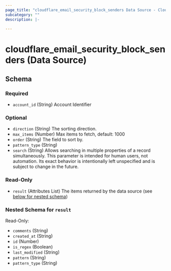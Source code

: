 ```yaml
---
page_title: "cloudflare_email_security_block_senders Data Source - Cloudflare"
subcategory: ""
description: |-
  
---
```


# cloudflare_email_security_block_senders (Data Source)




<!-- schema generated by tfplugindocs -->
## Schema

### Required

- `account_id` (String) Account Identifier

### Optional

- `direction` (String) The sorting direction.
- `max_items` (Number) Max items to fetch, default: 1000
- `order` (String) The field to sort by.
- `pattern_type` (String)
- `search` (String) Allows searching in multiple properties of a record simultaneously.
This parameter is intended for human users, not automation. Its exact
behavior is intentionally left unspecified and is subject to change
in the future.

### Read-Only

- `result` (Attributes List) The items returned by the data source (see [below for nested schema](#nestedatt--result))

<a id="nestedatt--result"></a>
### Nested Schema for `result`

Read-Only:

- `comments` (String)
- `created_at` (String)
- `id` (Number)
- `is_regex` (Boolean)
- `last_modified` (String)
- `pattern` (String)
- `pattern_type` (String)



